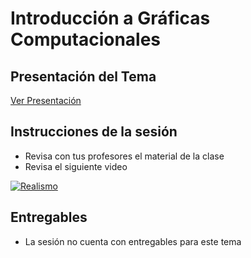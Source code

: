 # Introducción a Gráficas Computacionales
## Presentación del Tema
[Ver Presentación](https://docs.google.com/presentation/d/1qwxgOfw5pvPJFYu82pDQ6PQRXzb_1ozo8XpyRIwUEj4/edit?usp=sharing)

## Instrucciones de la sesión
- Revisa con tus profesores el material de la clase
- Revisa el siguiente video

[![Realismo](https://i.ytimg.com/vi/QT8NeXhaLOU/hqdefault.jpg?sqp=-oaymwEbCKgBEF5IVfKriqkDDggBFQAAiEIYAXABwAEG&rs=AOn4CLCtx6No8BxKrtlW_uGyg16O9YNX_w)](https://www.youtube.com/watch?v=QT8NeXhaLOU&list=PLfx-IAtqi4dpQ5x3pmuLg5pDGpkTxhniU&index=2 "Realismo")

## Entregables
- La sesión no cuenta con entregables para este tema